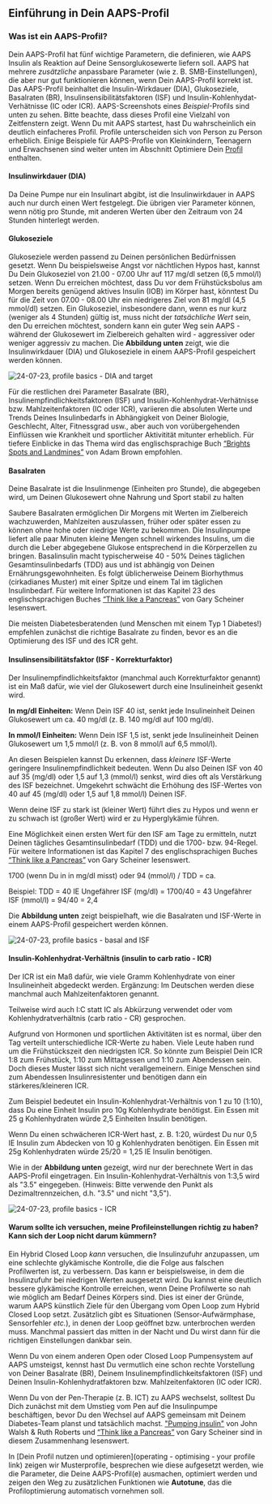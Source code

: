 ## Einführung in Dein AAPS-Profil

### **Was ist ein AAPS-Profil?**

Dein AAPS-Profil hat fünf wichtige Parametern, die definieren, wie AAPS Insulin als Reaktion auf Deine Sensorglukosewerte liefern soll. AAPS hat mehrere _zusätzliche_ anpassbare Parameter (wie z. B. SMB-Einstellungen), die aber nur gut funktionieren können, wenn Dein AAPS-Profil korrekt ist. Das AAPS-Profil beinhaltet die Insulin-Wirkdauer (DIA), Glukoseziele, Basalraten (BR), Insulinsensibilitätsfaktoren (ISF) und Insulin-Kohlenhydat-Verhätnisse (IC oder ICR). AAPS-Screenshots eines _Beispiel_-Profils sind unten zu sehen. Bitte beachte, dass dieses Profil eine Vielzahl von Zeitfenstern zeigt. Wenn Du mit AAPS startest, hast Du wahrscheinlich ein deutlich einfacheres Profil. Profile unterscheiden sich von Person zu Person erheblich. Einige Beispiele für AAPS-Profile von Kleinkindern, Teenagern und Erwachsenen sind weiter unten im Abschnitt Optimiere Dein [Profil](link) enthalten.

#### **Insulinwirkdauer (DIA)**

Da Deine Pumpe nur ein Insulinart abgibt, ist die Insulinwirkdauer in AAPS auch nur durch einen Wert festgelegt. Die übrigen vier Parameter können, wenn nötig pro Stunde, mit anderen Werten über den Zeitraum von 24 Stunden hinterlegt werden.

#### **Glukoseziele**

Glukoseziele werden passend zu Deinen persönlichen Bedürfnissen gesetzt. Wenn Du beispielsweise Angst vor nächtlichen Hypos hast, kannst Du Dein Glukoseziel von 21.00 - 07.00 Uhr auf 117 mg/dl setzen (6,5 mmol/l) setzen. Wenn Du erreichen möchtest, dass Du vor dem Frühstücksbolus am Morgen bereits genügend aktives Insulin (IOB) im Körper hast, könntest Du für die Zeit von 07.00 - 08.00 Uhr ein niedrigeres Ziel von 81 mg/dl (4,5 mmol/dl) setzen. Ein Glukoseziel, insbesondere dann, wenn es nur kurz (weniger als 4 Stunden) gültig ist, muss nicht der _tatsächliche Wert_ sein, den Du erreichen möchtest, sondern kann ein guter Weg sein AAPS - während der Glukosewert im Zielbereich gehalten wird - aggressiver oder weniger aggressiv zu machen. Die **Abbildung unten** zeigt, wie die Insulinwirkdauer (DIA) und Glukoseziele in einem AAPS-Profil gespeichert werden können.

![24-07-23, profile basics - DIA and target](./images/f3904cc3-3d9e-497e-a3b6-3a49650053e6.png)

Für die restlichen drei Parameter Basalrate (BR), Insulinempfindlichkeitsfaktoren (ISF) und Insulin-Kohlenhydrat-Verhätnisse bzw. Mahlzeitenfaktoren (IC oder ICR), variieren die absoluten Werte und Trends Deines Insulinbedarfs in Abhängigkeit von Deiner Biologie, Geschlecht, Alter, Fitnessgrad usw., aber auch von vorübergehenden Einflüssen wie Krankheit und sportlicher Aktivitität mitunter erheblich. Für tiefere Einblicke in das Thema wird das englischsprachige Buch [“Brights Spots and Landmines”](https://brightspotsandlandmines.org/Bright_Spots_and_Landmines_by_Adam_Brown.pdf) von Adam Brown empfohlen.

#### **Basalraten**

Deine Basalrate ist die Insulinmenge (Einheiten pro Stunde), die abgegeben wird, um Deinen Glukosewert ohne Nahrung und Sport stabil zu halten

Saubere Basalraten ermöglichen Dir Morgens mit Werten im Zielbereich wachzuwerden, Mahlzeiten auszulassen, früher oder später essen zu können ohne hohe oder niedrige Werte zu bekommen. Die Insulinpumpe liefert alle paar Minuten kleine Mengen schnell wirkendes Insulins, um die durch die Leber abgegebene Glukose entsprechend in die Körperzellen zu bringen. Basalinsulin macht typischerweise 40 - 50% Deines täglichen Gesamtinsulinbedarfs (TDD) aus und ist abhängig von Deinen Ernährungsgewohnheiten. Es folgt üblicherweise Deinem Biorhythmus (cirkadianes Muster) mit einer Spitze und einem Tal im täglichen Insulinbedarf. Für weitere Informationen ist das Kapitel 23 des englischsprachigen Buches [“Think like a Pancreas”](https://amzn.eu/d/iVU0RGe) von Gary Scheiner lesenswert.

Die meisten Diabetesberatenden (und Menschen mit einem Typ 1 Diabetes!) empfehlen zunächst die richtige Basalrate zu finden, bevor es an die Optimierung des ISF und des ICR geht.

#### **Insulinsensibilitätsfaktor (ISF - Korrekturfaktor)**

Der Insulinempfindlichkeitsfaktor (manchmal auch Korrekturfaktor genannt) ist ein Maß dafür, wie viel der Glukosewert durch eine Insulineinheit gesenkt wird.

**In mg/dl Einheiten:**
Wenn Dein ISF 40 ist, senkt jede Insulineinheit Deinen Glukosewert um ca. 40 mg/dl (z. B. 140 mg/dl auf 100 mg/dl).

**In mmol/l Einheiten:**
Wenn Dein ISF 1,5 ist, senkt jede Insulineinheit Deinen Glukosewert um 1,5 mmol/l (z. B. von 8 mmol/l auf 6,5 mmol/l).

An diesen Beispielen kannst Du erkennen, dass _kleinere_ ISF-Werte geringere Insulinempfindlichkeit bedeuten. Wenn Du also Deinen ISF von 40 auf 35 (mg/dl) oder 1,5 auf 1,3 (mmol/l) senkst, wird dies oft als Verstärkung des ISF bezeichnet. Umgekehrt schwächt die Erhöhung des ISF-Wertes von 40 auf 45 (mg/dl) oder 1,5 auf 1,8 mmol/l) Deinen ISF.

Wenn deine ISF zu stark ist (kleiner Wert) führt dies zu Hypos und wenn er zu schwach ist (großer Wert) wird er zu Hyperglykämie führen.

Eine Möglichkeit einen ersten Wert für den ISF am Tage zu ermitteln, nutzt Deinen tägliches Gesamtinsulinbedarf (TDD) und die 1700- bzw. 94-Regel. Für weitere Informationen ist das Kapitel 7 des englischsprachigen Buches [“Think like a Pancreas”](https://amzn.eu/d/iVU0RGe) von Gary Scheiner lesenswert.

1700 (wenn Du in in mg/dl misst) oder 94 (mmol/l) / TDD = ca.

Beispiel: TDD = 40 IE
Ungefährer ISF (mg/dl) = 1700/40 = 43
Ungefährer ISF (mmol/l) = 94/40 = 2,4

Die **Abbildung unten** zeigt beispielhaft, wie die Basalraten und ISF-Werte in einem AAPS-Profil gespeichert werden können.

![24-07-23, profile basics - basal and ISF](./images/55c8ed24-e24e-4caa-9c17-294fa93cb84a.png)

#### **Insulin-Kohlenhydrat-Verhältnis (insulin to carb ratio - ICR)**

Der ICR ist ein Maß dafür, wie viele Gramm Kohlenhydrate von einer Insulineinheit abgedeckt werden. Ergänzung: Im Deutschen werden diese manchmal auch Mahlzeitenfaktoren genannt.

Teilweise wird auch I:C statt IC als Abkürzung verwendet oder vom Kohlenhydratverhältnis (carb ratio - CR) gesprochen.

Aufgrund von Hormonen und sportlichen Aktivitäten ist es normal, über den Tag verteilt unterschiedliche ICR-Werte zu haben. Viele Leute haben rund um die Frühstückszeit den niedrigsten ICR. So könnte zum Beispiel Dein ICR 1:8 zum Frühstück, 1:10 zum Mittagessen und 1:10 zum Abendessen sein. Doch dieses Muster lässt sich nicht verallgemeinern. Einige Menschen sind zum Abendessen Insulinresistenter und benötigen dann ein stärkeres/kleineren ICR.

Zum Beispiel bedeutet ein Insulin-Kohlenhydrat-Verhältnis von 1 zu 10 (1:10), dass Du eine Einheit Insulin pro 10g Kohlenhydrate benötigst. Ein Essen mit 25 g Kohlenhydraten würde 2,5 Einheiten Insulin benötigen.

Wenn Du einen schwächeren ICR-Wert hast, z. B. 1:20, würdest Du nur 0,5 IE Insulin zum Abdecken von 10 g Kohlenhydraten benötigen. Ein Essen mit 25g Kohlenhydraten würde 25/20 = 1,25 IE Insulin benötigen.

Wie in der **Abbildung unten** gezeigt, wird nur der berechnete Wert in das AAPS-Profil eingetragen. Ein Insulin-Kohlenhydrat-Verhältnis von 1:3,5 wird als "3.5" eingegeben. (Hinweis: Bitte verwende den Punkt als Dezimaltrennzeichen, d.h. "3.5" und nicht "3,5").

![24-07-23, profile basics - ICR](./images/7741eefb-cae5-45c5-a9e5-8eae5ead3f48.png)

#### **Warum sollte ich versuchen, meine Profileinstellungen richtig zu haben? Kann sich der Loop nicht darum kümmern?**

Ein Hybrid Closed Loop _kann_ versuchen, die Insulinzufuhr anzupassen, um eine schlechte glykämische Kontrolle, die die Folge aus falschen Profilwerten ist, zu verbessern. Das kann er beispielsweise, in dem die Insulinzufuhr bei niedrigen Werten ausgesetzt wird. Du kannst eine deutlich bessere glykämische Kontrolle erreichen, wenn Deine Profilwerte so nah wie möglich am Bedarf Deines Körpers sind. Dies ist einer der Gründe, warum AAPS künstlich Ziele für den Übergang vom Open Loop zum Hybrid Closed Loop setzt. Zusätzlich gibt es Situationen (Sensor-Aufwärmphase, Sensorfehler _etc._), in denen der Loop geöffnet bzw. unterbrochen werden muss. Manchmal passiert das mitten in der Nacht und Du wirst dann für die richtigen Einstellungen dankbar sein.

Wenn Du von einem anderen Open oder Closed Loop Pumpensystem auf AAPS umsteigst, kennst hast Du vermutlich eine schon rechte Vorstellung von Deiner Basalrate (BR), Deinem Insulinempfindlichkeitsfaktoren (ISF) und Deinen Insulin-Kohlenhydratfaktoren bzw. Mahlzeitenfaktoren (IC oder ICR).

Wenn Du von der Pen-Therapie (z. B. ICT) zu AAPS wechselst, solltest Du Dich zunächst mit dem Umstieg vom Pen auf die Insulinpumpe beschäftigen, bevor Du den Wechsel auf AAPS gemeinsam mit Deinem Diabetes-Team planst und tatsächlich machst. ["Pumping insulin"](https://amzn.eu/d/iaCsFa2) von John Walsh & Ruth Roberts und [“Think like a Pancreas”](https://amzn.eu/d/iVU0RGe) von Gary Scheiner sind in diesem Zusammenhang lesenswert.

In [Dein Profil nutzen und optimieren](operating - optimising - your profile link) zeigen wir Musterprofile, besprechen wie diese aufgesetzt werden, wie die Parameter, die Deine AAPS-Profil(e) ausmachen, optimiert werden und zeigen den Weg zu zusätzlichen Funktionen wie **Autotune**, das die Profiloptimierung automatisch vornehmen soll.
